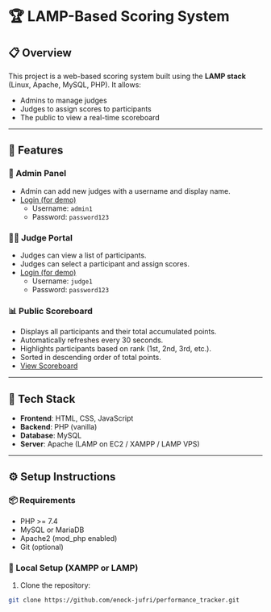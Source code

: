# 🏆 LAMP-Based Scoring System

## 📋 Overview

This project is a web-based scoring system built using the **LAMP stack** (Linux, Apache, MySQL, PHP). It allows:
- Admins to manage judges
- Judges to assign scores to participants
- The public to view a real-time scoreboard

---

## 📁 Features

### 🔐 Admin Panel
- Admin can add new judges with a username and display name.
- [Login (for demo)](http://13.48.59.117/login.php)
  - Username: `admin1`
  - Password: `password123`

### 🧑‍⚖️ Judge Portal
- Judges can view a list of participants.
- Judges can select a participant and assign scores.
- [Login (for demo)](http://13.48.59.117/login.php)
  - Username: `judge1`
  - Password: `password123`

### 📊 Public Scoreboard
- Displays all participants and their total accumulated points.
- Automatically refreshes every 30 seconds.
- Highlights participants based on rank (1st, 2nd, 3rd, etc.).
- Sorted in descending order of total points.
- [View Scoreboard](http://13.48.59.117/public/index.php)

---

## 🧱 Tech Stack

- **Frontend**: HTML, CSS, JavaScript
- **Backend**: PHP (vanilla)
- **Database**: MySQL
- **Server**: Apache (LAMP on EC2 / XAMPP / LAMP VPS)

---

## ⚙️ Setup Instructions

### 📦 Requirements
- PHP >= 7.4
- MySQL or MariaDB
- Apache2 (mod_php enabled)
- Git (optional)

### 🧪 Local Setup (XAMPP or LAMP)

1. Clone the repository:
```bash
git clone https://github.com/enock-jufri/performance_tracker.git